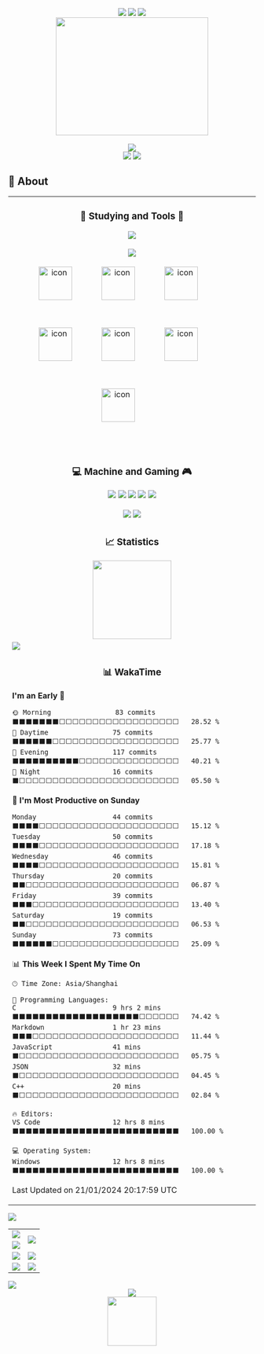 <div align='center'>

  <!--计算访问次数-->
  <img src="https://count.getloli.com/get/@demonq0q?theme=rule34" />

  <!--动态分割线-->
  <img src="https://cdn.jsdelivr.net/gh/demonq0q/demonq0q/assets/hr.gif">

  <!--动态打字效果-->
  <img src="https://readme-typing-svg.demolab.com?font=Fira+Code&weight=500&pause=1000&center=true%C2%A0%E7%9C%9F&vCenter=true%C2%A0%E7%9C%9F&r%C2%A0%E7%9C%9F%C2%A0%E5%81%87&width=435&separator=%3C&lines=if(you+%3D%3D+'coming')+printf('Hello');%3CTo+be+continue...">

  <br>

  <!--猫猫虫打字gif图-->
  <img src="https://cdn.jsdelivr.net/gh/demonq0q/demonq0q/assets/tap-code.gif" width=310 height=240/>

  <br>
  <br>

  <!--记录访问人次（详细版）-->
  <img src='https://u8views.com/api/v1/github/profiles/110705071/views/day-week-month-total-count.svg'>

  <br>

  <!--贪吃蛇-->
  <img src="https://cdn.jsdelivr.net/gh/demonq0q/demonq0q/profile-snake-contrib/github-contribution-grid-snake.svg">

  <!--动态分割线-->
  <img src="https://cdn.jsdelivr.net/gh/demonq0q/demonq0q/assets/hr.gif">

</div>

  <h2>🧐 About</h2>

  <!--first table 第一个表格-->
  <table>

  <tr><td>

  <div align='center'>

  <h3>
    💪 Studying and Tools 🔧
  </h3>

  <img src='https://skillicons.dev/icons?i=html,css,javascript,vue,vite,c,cpp,py,mysql,flask'>

  <br>
  <br>

  <img src='https://skillicons.dev/icons?i=vscode,visualstudio,github,githubactions,git,linux,md,vim,powershell,docker,nodejs,vercel,cloudflare'>

  <br>
  <br>

  <img src="https://techstack-generator.vercel.app/github-icon.svg" alt="icon" width="68" style="width: 68px; height: 68px; margin-right: 56px; margin-bottom: 56px;" />
  <img src="https://techstack-generator.vercel.app/prettier-icon.svg" alt="icon" width="68" style="width: 68px; height: 68px; margin-right: 56px; margin-bottom: 56px;" />
  <img src="https://techstack-generator.vercel.app/docker-icon.svg" alt="icon" width="68" style="width: 68px; height: 68px; margin-right: 56px; margin-bottom: 56px;" />
  <img src="https://techstack-generator.vercel.app/js-icon.svg" alt="icon" width="68" style="width: 68px; height: 68px; margin-right: 56px; margin-bottom: 56px;" />
  <img src="https://techstack-generator.vercel.app/cpp-icon.svg" alt="icon" width="68" style="width: 68px; height: 68px; margin-right: 56px; margin-bottom: 56px;" />
  <img src="https://techstack-generator.vercel.app/python-icon.svg" alt="icon" width="68" style="width: 68px; height: 68px; margin-right: 56px; margin-bottom: 56px;" />
  <img src="https://techstack-generator.vercel.app/mysql-icon.svg" alt="icon" width="68" style="width: 68px; height: 68px; margin-right: 56px; margin-bottom: 56px;" />

  </div>

  </td></tr>

  <tr><td>

  <div align='center'>

  <h3>
    💻 Machine and Gaming 🎮 
  </h3>

  <img src="https://img.shields.io/badge/win10-blue?style=for-the-badge&logo=windows&logoColor=blue&label=Windows&labelColor=white">
  <img src="https://img.shields.io/badge/rtx3050-green?style=for-the-badge&logo=NVIDIA&logoColor=green&label=NVIDIA&labelColor=white">
  <img src='https://img.shields.io/badge/r5-black?style=for-the-badge&logo=amd&logoColor=black&label=amd&labelColor=white'>
  <img src="https://img.shields.io/badge/k50-orange?style=for-the-badge&logo=xiaomi&label=xiaomi&labelColor=white">
  <img src="https://img.shields.io/badge/r7000-red?style=for-the-badge&logo=lenovo&logoColor=red&label=lenovo&labelColor=white">

  <br>
  <br>

  <img src="https://img.shields.io/badge/steam-black?style=for-the-badge&logo=steam&logoColor=white">
  <img src="https://img.shields.io/badge/epic games-black?style=for-the-badge&logo=epicgames&logoColor=white">

  </div>

  </td></tr>


  <!--spotify-->
  <!-- <tr><td>

  <div align='center'>

  <h3>
    🎵 Music
  </h3>

  <img src='https://spotify-recently-played-readme.vercel.app/api?user=31aayoeuwziq5qdyexrafvhrhjau&count=7'>
  <img src='https://spotify-github-profile.vercel.app/api/view?uid=31aayoeuwziq5qdyexrafvhrhjau&cover_image=true&theme=default&show_offline=false&background_color=121212&interchange=false&bar_color_cover=true'>
  
  </div>

  </td></tr> -->

  <tr><td>

  <div align='center'>

  <h3>
    📈 Statistics
  </h3>

  <img src="https://github-readme-stats.vercel.app/api?username=demonq0q&hide=issues&show_icons=true&theme=white&layout=compact" height=160 />
  <!-- <img src="https://github-readme-stats.vercel.app/api/top-langs/?username=demonq0q&layout=compact" height=160 /> -->

  </div>

  </td></tr>

  <tr><td>

  <img src="https://github-readme-activity-graph.vercel.app/graph?username=demonq0q&bg_color=ffffff&color=000000&line=00eeff&point=ffcf24&area=true&hide_border=true" />

  </td></tr>

  <tr><td>

  <div align='center'>
  <h3>
    📊 WakaTime
  </h3>
  </div>

  <!--START_SECTION:waka-->
**I'm an Early 🐤** 

```text
🌞 Morning                83 commits          ⬛⬛⬛⬛⬛⬛⬛⬜⬜⬜⬜⬜⬜⬜⬜⬜⬜⬜⬜⬜⬜⬜⬜⬜⬜   28.52 % 
🌆 Daytime                75 commits          ⬛⬛⬛⬛⬛⬛⬜⬜⬜⬜⬜⬜⬜⬜⬜⬜⬜⬜⬜⬜⬜⬜⬜⬜⬜   25.77 % 
🌃 Evening                117 commits         ⬛⬛⬛⬛⬛⬛⬛⬛⬛⬛⬜⬜⬜⬜⬜⬜⬜⬜⬜⬜⬜⬜⬜⬜⬜   40.21 % 
🌙 Night                  16 commits          ⬛⬜⬜⬜⬜⬜⬜⬜⬜⬜⬜⬜⬜⬜⬜⬜⬜⬜⬜⬜⬜⬜⬜⬜⬜   05.50 % 
```
📅 **I'm Most Productive on Sunday** 

```text
Monday                   44 commits          ⬛⬛⬛⬛⬜⬜⬜⬜⬜⬜⬜⬜⬜⬜⬜⬜⬜⬜⬜⬜⬜⬜⬜⬜⬜   15.12 % 
Tuesday                  50 commits          ⬛⬛⬛⬛⬜⬜⬜⬜⬜⬜⬜⬜⬜⬜⬜⬜⬜⬜⬜⬜⬜⬜⬜⬜⬜   17.18 % 
Wednesday                46 commits          ⬛⬛⬛⬛⬜⬜⬜⬜⬜⬜⬜⬜⬜⬜⬜⬜⬜⬜⬜⬜⬜⬜⬜⬜⬜   15.81 % 
Thursday                 20 commits          ⬛⬛⬜⬜⬜⬜⬜⬜⬜⬜⬜⬜⬜⬜⬜⬜⬜⬜⬜⬜⬜⬜⬜⬜⬜   06.87 % 
Friday                   39 commits          ⬛⬛⬛⬜⬜⬜⬜⬜⬜⬜⬜⬜⬜⬜⬜⬜⬜⬜⬜⬜⬜⬜⬜⬜⬜   13.40 % 
Saturday                 19 commits          ⬛⬛⬜⬜⬜⬜⬜⬜⬜⬜⬜⬜⬜⬜⬜⬜⬜⬜⬜⬜⬜⬜⬜⬜⬜   06.53 % 
Sunday                   73 commits          ⬛⬛⬛⬛⬛⬛⬜⬜⬜⬜⬜⬜⬜⬜⬜⬜⬜⬜⬜⬜⬜⬜⬜⬜⬜   25.09 % 
```


📊 **This Week I Spent My Time On** 

```text
🕑︎ Time Zone: Asia/Shanghai

💬 Programming Languages: 
C                        9 hrs 2 mins        ⬛⬛⬛⬛⬛⬛⬛⬛⬛⬛⬛⬛⬛⬛⬛⬛⬛⬛⬛⬜⬜⬜⬜⬜⬜   74.42 % 
Markdown                 1 hr 23 mins        ⬛⬛⬛⬜⬜⬜⬜⬜⬜⬜⬜⬜⬜⬜⬜⬜⬜⬜⬜⬜⬜⬜⬜⬜⬜   11.44 % 
JavaScript               41 mins             ⬛⬜⬜⬜⬜⬜⬜⬜⬜⬜⬜⬜⬜⬜⬜⬜⬜⬜⬜⬜⬜⬜⬜⬜⬜   05.75 % 
JSON                     32 mins             ⬛⬜⬜⬜⬜⬜⬜⬜⬜⬜⬜⬜⬜⬜⬜⬜⬜⬜⬜⬜⬜⬜⬜⬜⬜   04.45 % 
C++                      20 mins             ⬛⬜⬜⬜⬜⬜⬜⬜⬜⬜⬜⬜⬜⬜⬜⬜⬜⬜⬜⬜⬜⬜⬜⬜⬜   02.84 % 

🔥 Editors: 
VS Code                  12 hrs 8 mins       ⬛⬛⬛⬛⬛⬛⬛⬛⬛⬛⬛⬛⬛⬛⬛⬛⬛⬛⬛⬛⬛⬛⬛⬛⬛   100.00 % 

💻 Operating System: 
Windows                  12 hrs 8 mins       ⬛⬛⬛⬛⬛⬛⬛⬛⬛⬛⬛⬛⬛⬛⬛⬛⬛⬛⬛⬛⬛⬛⬛⬛⬛   100.00 % 
```


 Last Updated on 21/01/2024 20:17:59 UTC
<!--END_SECTION:waka-->
  
  </td></tr>
  </table>

  <!--动态分割线-->
  <img src="https://cdn.jsdelivr.net/gh/demonq0q/demonq0q/assets/hr.gif">

  <!--second table 第二个表格-->
  <table>
    <tr>
      <td><img src="https://cdn.jsdelivr.net/gh/demonq0q/demonq0q/github-metrics/base.svg" /></td>
      <td rowspan="2"><img src="https://cdn.jsdelivr.net/gh/demonq0q/demonq0q/github-metrics/stars.svg" /></td>
    </tr>
    <tr>
      <td><img src="https://cdn.jsdelivr.net/gh/demonq0q/demonq0q/github-metrics/activity.svg" /></td>
    </tr>
    <tr>
      <td><img src="https://cdn.jsdelivr.net/gh/demonq0q/demonq0q/github-metrics/stackoverflow.svg" /></td>
      <td><img src="https://cdn.jsdelivr.net/gh/demonq0q/demonq0q/github-metrics/habits.charts.svg" /></td>    
    </tr>
    <tr>
      <td><img src="https://cdn.jsdelivr.net/gh/demonq0q/demonq0q/github-metrics/isocalendar.fullyear.svg" /></td>
      <td><img src="https://cdn.jsdelivr.net/gh/demonq0q/demonq0q/github-metrics/calendar.full.svg" /></td>
    </tr>
  </table>

  <!--动态分割线-->
  <img src="https://cdn.jsdelivr.net/gh/demonq0q/demonq0q/assets/hr.gif">

  <!--Repobeats analytics image 分析图像-->
  <div align='center'>
    <img src="https://repobeats.axiom.co/api/embed/020619bbebb844ee753b14b8ec26faebd07304a6.svg">
  </div>

  <!--动态加载-->
  <div align='center'>
    <img src="https://cdn.jsdelivr.net/gh/demonq0q/demonq0q/assets/loading.gif" width=100 height=100/>
  </div>
